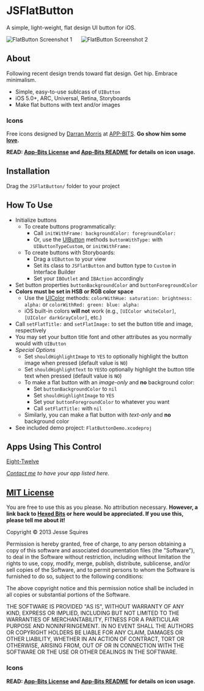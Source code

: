 # JSFlatButton

A simple, light-weight, flat design UI button for iOS.

![FlatButton Screenshot 1][img1] &nbsp;&nbsp;&nbsp;&nbsp; ![FlatButton Screenshot 2][img2]

## About

Following recent design trends toward flat design. Get hip. Embrace minimalism.

* Simple, easy-to-use sublcass of `UIButton`
* iOS 5.0+, ARC, Universal, Retina, Storyboards
* Make flat buttons with text and/or images

### Icons
Free icons designed by [Darran Morris](https://twitter.com/darranmorris) at [APP-BITS](http://app-bits.com). **Go show him some [love](http://store.app-bits.com).**

**READ: [App-Bits License][link1] and [App-Bits README][link2] for details on icon usage.**

## Installation

Drag the `JSFlatButton/` folder to your project

## How To Use

* Initialize buttons
	* To create buttons programmatically:
		* Call `initWithFrame: backgroundColor: foregroundColor:`
		* Or, use the [UIButton][ref1] methods `buttonWithType:` with `UIButtonTypeCustom`, or `initWithFrame:`
	* To create buttons with Storyboards:
		* Drag a `UIButton` to your view
		* Set its class to `JSFlatButton` and button type to `Custom` in Interface Builder
		* Set your `IBOutlet` and `IBAction` accordingly
* Set button properties `buttonBackgroundColor` and `buttonForegroundColor`
* **Colors must be set in HSB or RGB color space**
	* Use the [UIColor][ref2] methods: `colorWithHue: saturation: brightness: alpha:` or `colorWithRed: green: blue: alpha:`
	* iOS built-in colors **will not** work (e.g., `[UIColor whiteColor]`, `[UIColor darkGrayColor]`, etc.)
* Call `setFlatTitle:` and `setFlatImage:` to set the button title and image, respectively
* You may set your button title font and other attributes as you normally would with `UIButton`
* *Special Options*
	* Set `shouldHighlightImage` to `YES` to optionally highlight the button image when pressed (default value is `NO`)
	* Set `shouldHighlightText` to `YES`to optionally highlight the button title text when pressed (default value is `NO`)
	* To make a flat button with an *image-only* and **no** background color:
		* Set `buttonBackgroundColor` to `nil`
		* Set `shouldHighlightImage` to `YES`
		* Set your `buttonForegroundColor` to whatever you want
		* Call `setFlatTitle:` with `nil`
	* Similarly, you can make a flat button with *text-only* and **no** background color
* See included demo project: `FlatButtonDemo.xcodeproj` 

## Apps Using This Control

[Eight-Twelve](https://itunes.apple.com/us/app/eight-twelve/id648715570?mt=8)

*[Contact me](mailto:jesse.squires.developer@gmail.com) to have your app listed here.*

## [MIT License](http://opensource.org/licenses/MIT)

You are free to use this as you please. No attribution necessary. **However, a link back to [Hexed Bits](http://www.hexedbits.com) or here would be appreciated. If you use this, please tell me about it!**

Copyright &copy; 2013 Jesse Squires

Permission is hereby granted, free of charge, to any person obtaining a copy of this software and associated documentation files (the "Software"), to deal in the Software without restriction, including without limitation the rights to use, copy, modify, merge, publish, distribute, sublicense, and/or sell copies of the Software, and to permit persons to whom the Software is furnished to do so, subject to the following conditions:

The above copyright notice and this permission notice shall be included in all copies or substantial portions of the Software.

THE SOFTWARE IS PROVIDED "AS IS", WITHOUT WARRANTY OF ANY KIND, EXPRESS OR IMPLIED, INCLUDING BUT NOT LIMITED TO THE WARRANTIES OF MERCHANTABILITY, FITNESS FOR A PARTICULAR PURPOSE AND NONINFRINGEMENT. IN NO EVENT SHALL THE AUTHORS OR COPYRIGHT HOLDERS BE LIABLE FOR ANY CLAIM, DAMAGES OR OTHER LIABILITY, WHETHER IN AN ACTION OF CONTRACT, TORT OR OTHERWISE, ARISING FROM, OUT OF OR IN CONNECTION WITH THE SOFTWARE OR THE USE OR OTHER DEALINGS IN THE SOFTWARE.

### Icons

**READ: [App-Bits License][link1] and [App-Bits README][link2] for details on icon usage.**

[img1]:https://raw.github.com/jessesquires/FlatButton/master/Screenshots/screenshot-iphone4-1.png
[img2]:https://raw.github.com/jessesquires/FlatButton/master/Screenshots/screenshot-iphone4-2.png

[ref1]:http://developer.apple.com/library/ios/#DOCUMENTATION/UIKit/Reference/UIButton_Class/UIButton/UIButton.html
[ref2]:http://developer.apple.com/library/ios/#documentation/uikit/reference/UIColor_Class/Reference/Reference.html

[link1]:https://github.com/jessesquires/FlatButton/blob/master/App-Bits%20Icons/00_License.txt
[link2]:https://github.com/jessesquires/FlatButton/blob/master/App-Bits%20Icons/00_readme.pdf
